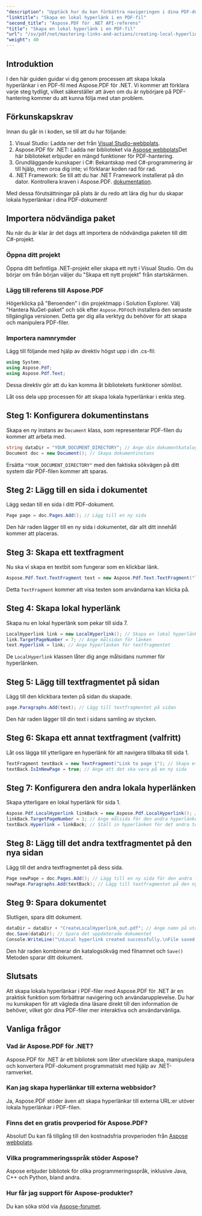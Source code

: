```yaml
---
"description": "Upptäck hur du kan förbättra navigeringen i dina PDF-dokument genom att skapa lokala hyperlänkar med Aspose.PDF för .NET. Den här steg-för-steg-handledningen guidar dig genom hela processen."
"linktitle": "Skapa en lokal hyperlänk i en PDF-fil"
"second_title": "Aspose.PDF för .NET API-referens"
"title": "Skapa en lokal hyperlänk i en PDF-fil"
"url": "/sv/pdf/net/mastering-links-and-actions/creating-local-hyperlink/"
"weight": 40
---
```


## Introduktion

I den här guiden guidar vi dig genom processen att skapa lokala hyperlänkar i en PDF-fil med Aspose.PDF för .NET. Vi kommer att förklara varje steg tydligt, vilket säkerställer att även om du är nybörjare på PDF-hantering kommer du att kunna följa med utan problem.

## Förkunskapskrav

Innan du går in i koden, se till att du har följande:

1. Visual Studio: Ladda ner det från [Visual Studio-webbplats](https://visualstudio.microsoft.com/).
2. Aspose.PDF för .NET: Ladda ner biblioteket via [Aspose webbplats](https://releases.aspose.com/pdf/net/)Det här biblioteket erbjuder en mängd funktioner för PDF-hantering.
3. Grundläggande kunskaper i C#: Bekantskap med C#-programmering är till hjälp, men oroa dig inte; vi förklarar koden rad för rad.
4. .NET Framework: Se till att du har .NET Framework installerat på din dator. Kontrollera kraven i Aspose.PDF. [dokumentation](https://reference.aspose.com/pdf/net/).

Med dessa förutsättningar på plats är du redo att lära dig hur du skapar lokala hyperlänkar i dina PDF-dokument!

## Importera nödvändiga paket

Nu när du är klar är det dags att importera de nödvändiga paketen till ditt C#-projekt.

### Öppna ditt projekt

Öppna ditt befintliga .NET-projekt eller skapa ett nytt i Visual Studio. Om du börjar om från början väljer du "Skapa ett nytt projekt" från startskärmen.

### Lägg till referens till Aspose.PDF

Högerklicka på "Beroenden" i din projektmapp i Solution Explorer. Välj "Hantera NuGet-paket" och sök efter `Aspose.PDF`och installera den senaste tillgängliga versionen. Detta ger dig alla verktyg du behöver för att skapa och manipulera PDF-filer.

### Importera namnrymder

Lägg till följande med hjälp av direktiv högst upp i din .cs-fil:

```csharp
using System;
using Aspose.Pdf;
using Aspose.Pdf.Text;
```

Dessa direktiv gör att du kan komma åt bibliotekets funktioner sömlöst.

Låt oss dela upp processen för att skapa lokala hyperlänkar i enkla steg.

## Steg 1: Konfigurera dokumentinstans

Skapa en ny instans av `Document` klass, som representerar PDF-filen du kommer att arbeta med.

```csharp
string dataDir = "YOUR_DOCUMENT_DIRECTORY"; // Ange din dokumentkatalog
Document doc = new Document(); // Skapa dokumentinstans
```

Ersätta `"YOUR_DOCUMENT_DIRECTORY"` med den faktiska sökvägen på ditt system där PDF-filen kommer att sparas.

## Steg 2: Lägg till en sida i dokumentet

Lägg sedan till en sida i ditt PDF-dokument.

```csharp
Page page = doc.Pages.Add(); // Lägg till en ny sida
```

Den här raden lägger till en ny sida i dokumentet, där allt ditt innehåll kommer att placeras.

## Steg 3: Skapa ett textfragment

Nu ska vi skapa en textbit som fungerar som en klickbar länk.

```csharp
Aspose.Pdf.Text.TextFragment text = new Aspose.Pdf.Text.TextFragment("link page number test to page 7"); // Skapa ett textfragment
```

Detta `TextFragment` kommer att visa texten som användarna kan klicka på.

## Steg 4: Skapa lokal hyperlänk

Skapa nu en lokal hyperlänk som pekar till sida 7.

```csharp
LocalHyperlink link = new LocalHyperlink(); // Skapa en lokal hyperlänk
link.TargetPageNumber = 7; // Ange målsidan för länken
text.Hyperlink = link; // Ange hyperlänken för textfragmentet
```

De `LocalHyperlink` klassen låter dig ange målsidans nummer för hyperlänken.

## Steg 5: Lägg till textfragmentet på sidan

Lägg till den klickbara texten på sidan du skapade.

```csharp
page.Paragraphs.Add(text); // Lägg till textfragmentet på sidan
```

Den här raden lägger till din text i sidans samling av stycken.

## Steg 6: Skapa ett annat textfragment (valfritt)

Låt oss lägga till ytterligare en hyperlänk för att navigera tillbaka till sida 1.

```csharp
TextFragment textBack = new TextFragment("Link to page 1"); // Skapa ett nytt textfragment
textBack.IsInNewPage = true; // Ange att det ska vara på en ny sida
```

## Steg 7: Konfigurera den andra lokala hyperlänken

Skapa ytterligare en lokal hyperlänk för sida 1.

```csharp
Aspose.Pdf.LocalHyperlink linkBack = new Aspose.Pdf.LocalHyperlink(); // Skapa en annan lokal hyperlänk
linkBack.TargetPageNumber = 1; // Ange målsida för den andra hyperlänken
textBack.Hyperlink = linkBack; // Ställ in hyperlänken för det andra textfragmentet
```

## Steg 8: Lägg till det andra textfragmentet på den nya sidan

Lägg till det andra textfragmentet på dess sida.

```csharp
Page newPage = doc.Pages.Add(); // Lägg till en ny sida för den andra länken
newPage.Paragraphs.Add(textBack); // Lägg till textfragmentet på den nya sidan
```

## Steg 9: Spara dokumentet

Slutligen, spara ditt dokument.

```csharp
dataDir = dataDir + "CreateLocalHyperlink_out.pdf"; // Ange namn på utdatafilen
doc.Save(dataDir); // Spara det uppdaterade dokumentet
Console.WriteLine("\nLocal hyperlink created successfully.\nFile saved at " + dataDir);
```

Den här raden kombinerar din katalogsökväg med filnamnet och `Save()` Metoden sparar ditt dokument.

## Slutsats

Att skapa lokala hyperlänkar i PDF-filer med Aspose.PDF för .NET är en praktisk funktion som förbättrar navigering och användarupplevelse. Du har nu kunskapen för att vägleda dina läsare direkt till den information de behöver, vilket gör dina PDF-filer mer interaktiva och användarvänliga.

## Vanliga frågor

### Vad är Aspose.PDF för .NET?
Aspose.PDF för .NET är ett bibliotek som låter utvecklare skapa, manipulera och konvertera PDF-dokument programmatiskt med hjälp av .NET-ramverket.

### Kan jag skapa hyperlänkar till externa webbsidor?
Ja, Aspose.PDF stöder även att skapa hyperlänkar till externa URL:er utöver lokala hyperlänkar i PDF-filen.

### Finns det en gratis provperiod för Aspose.PDF?
Absolut! Du kan få tillgång till den kostnadsfria provperioden från [Aspose webbplats](https://releases.aspose.com/).

### Vilka programmeringsspråk stöder Aspose?
Aspose erbjuder bibliotek för olika programmeringsspråk, inklusive Java, C++ och Python, bland andra.

### Hur får jag support för Aspose-produkter?
Du kan söka stöd via [Aspose-forumet](https://forum.aspose.com/c/pdf/10).